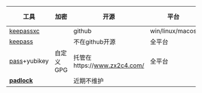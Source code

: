 

| 工具                                                     | 加密      | 开源                         | 平台            | chrome插件 |
| -------------------------------------------------------- | --------- | ---------------------------- | --------------- | ---------- |
| [keepassxc](https://github.com/keepassxreboot/keepassxc) |           | github                       | win/linux/macos | √          |
| [keepass](https://sourceforge.net/projects/keepass/)     |           | 不在github开源               | 全平台          |            |
| [pass](https://www.passwordstore.org/)+yubikey           | 自定义GPG | 托管在https://www.zx2c4.com/ | 全平台          |            |
| [**padlock**](https://github.com/padlock/padlock)        |           | 近期不维护                   |                 |            |

